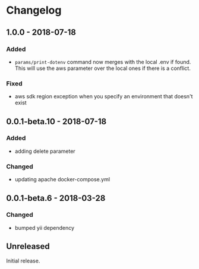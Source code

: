 Changelog
=========
## 1.0.0 - 2018-07-18
### Added
- `params/print-dotenv` command now merges with the local .env if found. This will 
use the aws parameter over the local ones if there is a conflict.

### Fixed 
- aws sdk region exception when you specify an environment that doesn't exist

## 0.0.1-beta.10 - 2018-07-18
### Added
- adding delete parameter

### Changed
- updating apache docker-compose.yml

## 0.0.1-beta.6 - 2018-03-28
### Changed
- bumped yii dependency

## Unreleased
Initial release.
